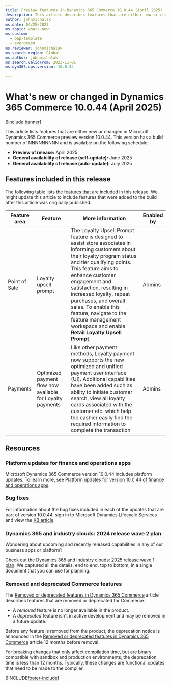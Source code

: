 ```yaml
---
title: Preview features in Dynamics 365 Commerce 10.0.44 (April 2025)
description: This article describes features that are either new or changed in Microsoft Dynamics 365 Commerce 10.0.44. 
author: johnmichalak
ms.date: 04/25/2025
ms.topic: whats-new
ms.custom: 
  - bap-template
  - evergreen
ms.reviewer: johnmichalak
ms.search.region: Global
ms.author: johnmichalak
ms.search.validFrom: 2023-11-01
ms.dyn365.ops.version: 10.0.44

---
```


# What's new or changed in Dynamics 365 Commerce 10.0.44 (April 2025)

[!include [banner](../includes/banner.md)]

This article lists features that are either new or changed in Microsoft Dynamics 365 Commerce preview version 10.0.44. This version has a build number of NNNNNNNNN and is available on the following schedule:

- **Preview of release:** April 2025
- **General availability of release (self-update):** June 2025
- **General availability of release (auto-update):** July 2025

## Features included in this release

The following table lists the features that are included in this release. We might update this article to include features that were added to the build after this article was originally published.

| Feature area | Feature | More information | Enabled by |
|---|---|---|---|
| Point of Sale | Loyalty upsell prompt | The Loyalty Upsell Prompt feature is designed to assist store associates in informing customers about their loyalty program status and tier qualifying points. This feature aims to enhance customer engagement and satisfaction, resulting in increased loyalty, repeat purchases, and overall sales.  To enable this feature, navigate to the feature management workspace and enable **Retail Loyalty Upsell Prompt**.  | Admins |
| Payments | Optimized payment flow now available for Loyalty payments  |  Like other payment methods, Loyalty payment now supports the new optimized and unified payment user interface (UI). Additional capabilities have been added such as ability to initiate customer search, view all loyalty cards associated with the customer etc. which help the cashier easily find the required information to complete the transaction | Admins  |

## Resources

### Platform updates for finance and operations apps

Microsoft Dynamics 365 Commerce version 10.0.44 includes platform updates. To learn more, see [Platform updates for version 10.0.44 of finance and operations apps](../../fin-ops-core/fin-ops/get-started/whats-new-platform-updates-10-0-44.md). 
  
### Bug fixes

For information about the bug fixes included in each of the updates that are part of version 10.0.44, sign in to Microsoft Dynamics Lifecycle Services and view the [KB article](https://fix.lcs.dynamics.com/Issue/Details?bugId=NNNNNNN).

### Dynamics 365 and industry clouds: 2024 release wave 2 plan

Wondering about upcoming and recently released capabilities in any of our business apps or platform?

Check out the [Dynamics 365 and industry clouds: 2025 release wave 1 plan](/dynamics365/release-plan/2025wave1/). We captured all the details, end to end, top to bottom, in a single document that you can use for planning.

### Removed and deprecated Commerce features

The [Removed or deprecated features in Dynamics 365 Commerce](removed-deprecated-features-commerce.md) article describes features that are removed or deprecated for Commerce.

- A *removed* feature is no longer available in the product.
- A *deprecated* feature isn't in active development and may be removed in a future update.

Before any feature is removed from the product, the deprecation notice is announced in the [Removed or deprecated features in Dynamics 365 Commerce](removed-deprecated-features-commerce.md) article 12 months before removal.

For breaking changes that only affect compilation time, but are binary compatible with sandbox and production environments, the deprecation time is less than 12 months. Typically, these changes are functional updates that need to be made to the compiler.

[!INCLUDE[footer-include](../../includes/footer-banner.md)]
